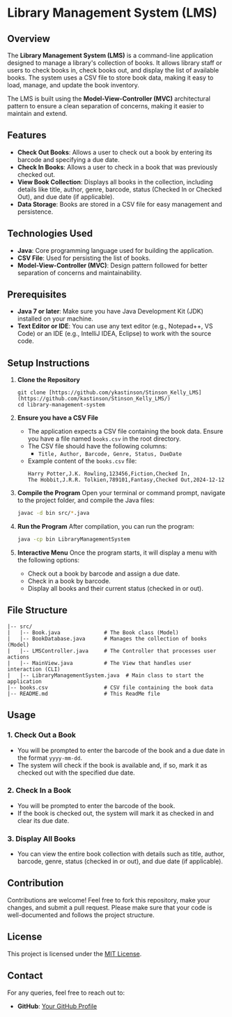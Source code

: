 # Library Management System (LMS)

## Overview
The **Library Management System (LMS)** is a command-line application designed to manage a library's collection of books. It allows library staff or users to check books in, check books out, and display the list of available books. The system uses a CSV file to store book data, making it easy to load, manage, and update the book inventory.

The LMS is built using the **Model-View-Controller (MVC)** architectural pattern to ensure a clean separation of concerns, making it easier to maintain and extend.

## Features
- **Check Out Books**: Allows a user to check out a book by entering its barcode and specifying a due date.
- **Check In Books**: Allows a user to check in a book that was previously checked out.
- **View Book Collection**: Displays all books in the collection, including details like title, author, genre, barcode, status (Checked In or Checked Out), and due date (if applicable).
- **Data Storage**: Books are stored in a CSV file for easy management and persistence.

## Technologies Used
- **Java**: Core programming language used for building the application.
- **CSV File**: Used for persisting the list of books.
- **Model-View-Controller (MVC)**: Design pattern followed for better separation of concerns and maintainability.

## Prerequisites
- **Java 7 or later**: Make sure you have Java Development Kit (JDK) installed on your machine.
- **Text Editor or IDE**: You can use any text editor (e.g., Notepad++, VS Code) or an IDE (e.g., IntelliJ IDEA, Eclipse) to work with the source code.

## Setup Instructions

1. **Clone the Repository**
   ```
   git clone [https://github.com/ykastinson/Stinson_Kelly_LMS](https://github.com/kastinson/Stinson_Kelly_LMS/)
   cd library-management-system
   ```

2. **Ensure you have a CSV File**
   - The application expects a CSV file containing the book data. Ensure you have a file named `books.csv` in the root directory.
   - The CSV file should have the following columns:
     - `Title, Author, Barcode, Genre, Status, DueDate`
   - Example content of the `books.csv` file:
     ```
     Harry Potter,J.K. Rowling,123456,Fiction,Checked In,
     The Hobbit,J.R.R. Tolkien,789101,Fantasy,Checked Out,2024-12-12
     ```

3. **Compile the Program**
   Open your terminal or command prompt, navigate to the project folder, and compile the Java files:
   ```bash
   javac -d bin src/*.java
   ```

4. **Run the Program**
   After compilation, you can run the program:
   ```bash
   java -cp bin LibraryManagementSystem
   ```

5. **Interactive Menu**
   Once the program starts, it will display a menu with the following options:
   - Check out a book by barcode and assign a due date.
   - Check in a book by barcode.
   - Display all books and their current status (checked in or out).

## File Structure

```
|-- src/
|   |-- Book.java              # The Book class (Model)
|   |-- BookDatabase.java      # Manages the collection of books (Model)
|   |-- LMSController.java     # The Controller that processes user actions
|   |-- MainView.java          # The View that handles user interaction (CLI)
|   |-- LibraryManagementSystem.java  # Main class to start the application
|-- books.csv                  # CSV file containing the book data
|-- README.md                  # This ReadMe file
```

## Usage

### 1. Check Out a Book
- You will be prompted to enter the barcode of the book and a due date in the format `yyyy-mm-dd`.
- The system will check if the book is available and, if so, mark it as checked out with the specified due date.

### 2. Check In a Book
- You will be prompted to enter the barcode of the book.
- If the book is checked out, the system will mark it as checked in and clear its due date.

### 3. Display All Books
- You can view the entire book collection with details such as title, author, barcode, genre, status (checked in or out), and due date (if applicable).

## Contribution

Contributions are welcome! Feel free to fork this repository, make your changes, and submit a pull request. Please make sure that your code is well-documented and follows the project structure.

## License

This project is licensed under the [MIT License](LICENSE).

## Contact

For any queries, feel free to reach out to:
- **GitHub**: [Your GitHub Profile](https://github.com/kastinson)
